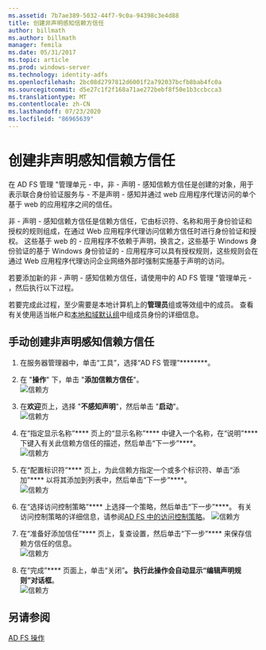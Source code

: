 ```yaml
---
ms.assetid: 7b7ae389-5032-44f7-9c0a-94398c3e4d88
title: 创建非声明感知信赖方信任
author: billmath
ms.author: billmath
manager: femila
ms.date: 05/31/2017
ms.topic: article
ms.prod: windows-server
ms.technology: identity-adfs
ms.openlocfilehash: 2bc08d2797812d6001f2a792037bcfb8bab4fc0a
ms.sourcegitcommit: d5e27c1f2f168a71ae272bebf8f50e1b3ccbcca3
ms.translationtype: MT
ms.contentlocale: zh-CN
ms.lasthandoff: 07/23/2020
ms.locfileid: "86965639"
---
```

# <a name="create-a-non-claims-aware-relying-party-trust"></a>创建非声明感知信赖方信任


在 AD FS 管理 "管理单元 \- 中，非 \- 声明 \- 感知信赖方信任是创建的对象，用于表示联合身份验证服务与 \- 不是声明 \- 感知并通过 web 应用程序代理访问的单个基于 web 的应用程序之间的信任。  
  
非 \- 声明 \- 感知信赖方信任是信赖方信任，它由标识符、名称和用于身份验证和授权的规则组成，在通过 Web 应用程序代理访问信赖方信任时进行身份验证和授权。 这些基于 web 的 \- 应用程序不依赖于声明，换言之，这些基于 Windows 身份验证的基于 Windows 身份验证的 \- 应用程序可以具有授权规则，这些规则会在通过 Web 应用程序代理访问企业网络外部时强制实施基于声明的访问。  
  
若要添加新的非 \- 声明 \- 感知信赖方信任，请使用中的 AD FS 管理 "管理单元 \- ，然后执行以下过程。  
  
若要完成此过程，至少需要是本地计算机上的**管理员**组或等效组中的成员。  查看有关使用适当帐户和[本地和域默认组](https://go.microsoft.com/fwlink/?LinkId=83477)中组成员身份的详细信息。   
  
## <a name="to-create-a-non-claims-aware-relying-party-trust-manually"></a>手动创建非声明感知信赖方信任 
1. 在服务器管理器中，单击“工具”，选择“AD FS 管理”********。  
  
2.  在 "**操作**" 下，单击 "**添加信赖方信任**"。  
![信赖方](media/Create-a-Relying-Party-Trust/addtrust1.PNG)   

3.  在**欢迎**页上，选择 "**不感知声明**"，然后单击 "**启动**"。  
![信赖方](media/Create-a-Non-Claims-Aware-Relying-Party-Trust/addnon1.PNG) 
  
4.  在“指定显示名称”**** 页上的“显示名称”**** 中键入一个名称，在“说明”**** 下键入有关此信赖方信任的描述，然后单击“下一步”****。  
![信赖方](media/Create-a-Non-Claims-Aware-Relying-Party-Trust/addnon2.PNG)

5. 在“配置标识符”**** 页上，为此信赖方指定一个或多个标识符、单击“添加”**** 以将其添加到列表中，然后单击“下一步”****。  
![信赖方](media/Create-a-Non-Claims-Aware-Relying-Party-Trust/addnon3.PNG)

6.  在“选择访问控制策略”**** 上选择一个策略，然后单击“下一步”****。  有关访问控制策略的详细信息，请参阅[AD FS 中的访问控制策略](Access-Control-Policies-in-AD-FS.md)。 
![信赖方](media/Create-a-Non-Claims-Aware-Relying-Party-Trust/addnon4.PNG)

7. 在“准备好添加信任”**** 页上，复查设置，然后单击“下一步”**** 来保存信赖方信任的信息。  
   ![信赖方](media/Create-a-Non-Claims-Aware-Relying-Party-Trust/addnon5.PNG) 

8. 在“完成”**** 页面上，单击“关闭”****。 执行此操作会自动显示“编辑声明规则”对话框****。  
![信赖方](media/Create-a-Non-Claims-Aware-Relying-Party-Trust/addnon6.PNG)  
  
## <a name="see-also"></a>另请参阅  
[AD FS 操作](../ad-fs-operations.md) 
